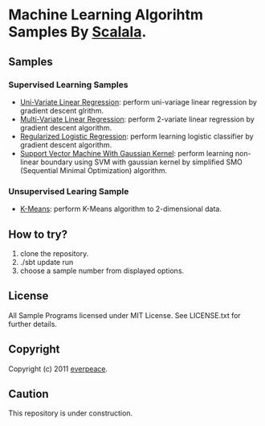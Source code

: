 # Machine Learning Algorihtm Samples By [Scalala](https://github.com/scalala/Scalala).

## Samples
### Supervised Learning Samples
* [Uni-Variate Linear Regression](https://github.com/everpeace/ml-examples-by-scalala/blob/master/src/main/scala/org/everpeace/scalala/sample/UniVariateLinearRegressionSample.scala): perform uni-variage linear regression by gradient descent glrithm.
* [Multi-Variate Linear Regression](https://github.com/everpeace/ml-examples-by-scalala/blob/master/src/main/scala/org/everpeace/scalala/sample/MultiVariateLinearRegressionSample.scala): perform 2-variate linear regression by gradient descent algorithm.
* [Regularized Logistic Regression](https://github.com/everpeace/ml-examples-by-scalala/blob/master/src/main/scala/org/everpeace/scalala/sample/RegularizedLogisticRegressionSample.scala): perform learning logistic classifier by gradient descent algorithm.
* [Support Vector Machine With Gaussian Kernel](https://github.com/everpeace/ml-examples-by-scalala/blob/master/src/main/scala/org/everpeace/scalala/sample/SupportVectorMachineWithGaussianKernel.scala):  perform learning non-linear boundary using SVM with gaussian kernel by simplified SMO (Sequential Minimal Optimization) algorithm.

### Unsupervised Learing Sample
* [K-Means](https://github.com/everpeace/ml-examples-by-scalala/blob/master/src/main/scala/org/everpeace/scalala/sample/KMeansSample.scala): perform K-Means algorithm to 2-dimensional data.

## How to try?
1. clone the repository.
2. ./sbt update run
3. choose a sample number from displayed options.

## License
All Sample Programs licensed under MIT License. See LICENSE.txt for further details.

## Copyright
Copyright (c) 2011 [everpeace](http://twitter.com/everpeace).

## Caution
This repository is under construction.

